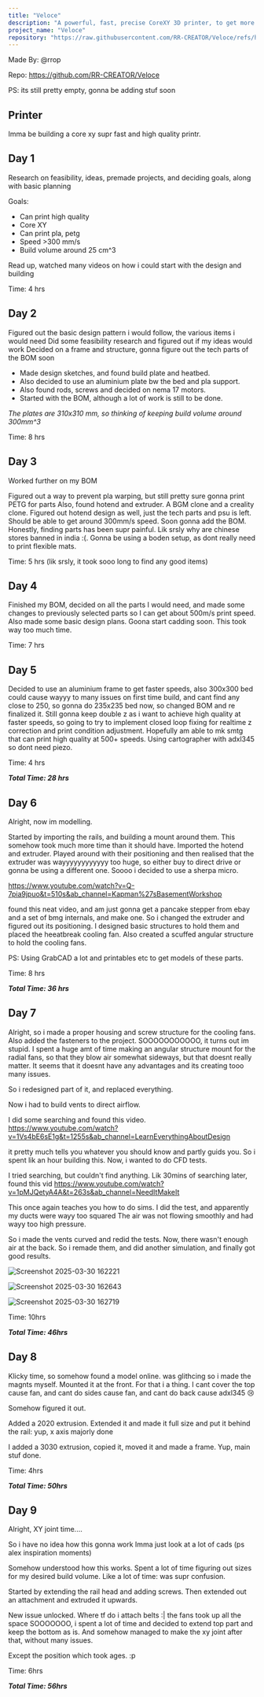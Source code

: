 ```yaml
---
title: "Veloce"
description: "A powerful, fast, precise CoreXY 3D printer, to get more reliable printing"
project_name: "Veloce"
repository: "https://raw.githubusercontent.com/RR-CREATOR/Veloce/refs/heads/main/DESIGN.md"
---
```

Made By: @rrop

Repo: https://github.com/RR-CREATOR/Veloce

PS: its still pretty empty, gonna be adding stuf soon

## Printer
Imma be building a core xy supr fast and high quality printr.

## **Day 1**

Research on feasibility, ideas, premade projects, and deciding goals, along with basic planning

Goals: 
- Can print high quality
- Core XY
- Can print pla, petg
- Speed >300 mm/s
- Build volume around 25 cm^3

Read up, watched many videos on how i could start with the design and building

Time: 4 hrs

## **Day 2**

Figured out the basic design pattern i would follow, the various items i would need
Did some feasibility research and figured out if my ideas would work
Decided on a frame and structure, gonna figure out the tech parts of the BOM soon

- Made design sketches, and found build plate and heatbed.
- Also decided to use an aluminium plate bw the bed and pla support.
- Also found rods, screws and decided on nema 17 motors.
- Started with the BOM, although a lot of work is still to be done.

*The plates are 310x310 mm, so thinking of keeping build volume around 300mm^3*

Time: 8 hrs

## **Day 3**

Worked further on my BOM

Figured out a way to prevent pla warping, but still pretty sure gonna print PETG for parts
Also, found hotend and extruder. A BGM clone and a creality clone. Figured out hotend design as well, just the tech parts and psu is left.
Should be able to get around 300mm/s speed. Soon gonna add the BOM.
Honestly, finding parts has been supr painful. Lik srsly why are chinese stores banned in india :(.
Gonna be using a boden setup, as dont really need to print flexible mats.

Time: 5 hrs (lik srsly, it took sooo long to find any good items)

## **Day 4**

Finished my BOM, decided on all the parts I would need, and made some changes to previously selected parts so I can get about 500m/s print speed.
Also made some basic design plans. Goona start cadding soon. This took way too much time.

Time: 7 hrs

## **Day 5**

Decided to use an aluminium frame to get faster speeds, also 300x300 bed could cause wayyy to many issues on first time build, and cant find any close to 250, so gonna do 235x235 bed now,
so changed BOM and re finalized it. Still gonna keep double z as i want to achieve high quality at faster speeds, so going to try to implement closed loop fixing for realtime z correction and print condition adjustment. Hopefully am able to mk smtg that can print high quality at 500+ speeds. Using cartographer with adxl345 so dont need piezo.

Time: 4 hrs

***Total Time: 28 hrs***

## **Day 6**

Alright, now im modelling.

Started by importing the rails, and building a mount around them. This somehow took much more time than it should have.
Imported the hotend and extruder. Played around with their positioning and then realised that the extruder was wayyyyyyyyyyyy too huge, so either buy to direct drive or gonna be using a different one.
Soooo i decided to use a sherpa micro.

https://www.youtube.com/watch?v=Q-7pia9jpuo&t=510s&ab_channel=Kapman%27sBasementWorkshop

found this neat video, and am just gonna get a pancake stepper from ebay and a set of bmg internals, and make one.
So i changed the extruder and figured out its positioning. I designed basic structures to hold them and placed the heeatbreak cooling fan. 
Also created a scuffed angular structure to hold the cooling fans.

PS: Using GrabCAD a lot and printables etc to get models of these parts.

Time: 8 hrs

***Total Time: 36 hrs***

## **Day 7**

Alright, so i made a proper housing and screw structure for the cooling fans.
Also added the fasteners to the project.
SOOOOOOOOOOO, it turns out im stupid.
I spent a huge amt of time making an angular structure mount for the radial fans, so that they blow air somewhat sideways, but that doesnt really matter.
It seems that it doesnt have any advantages and its creating tooo many issues.

So i redesigned part of it, and replaced everything.

Now i had to build vents to direct airflow.

I did some searching and found this video.
https://www.youtube.com/watch?v=1Vs4bE6sE1g&t=1255s&ab_channel=LearnEverythingAboutDesign

it pretty much tells you whatever you should know and partly guids you.
So i spent lik an hour building this.
Now, i wanted to do CFD tests.

I tried searching, but couldn't find anything. Lik 30mins of searching later,
found this vid
https://www.youtube.com/watch?v=1pMJQetyA4A&t=263s&ab_channel=NeedItMakeIt

This once again teaches you how to do sims. I did the test, and apparently my ducts were wayy too squared
The air was not flowing smoothly and had wayy too high pressure.

So i made the vents curved and redid the tests. Now, there wasn't enough air at the back.
So i remade them, and did another simulation, and finally got good results. 

![Screenshot 2025-03-30 162221](https://github.com/user-attachments/assets/b1fbe5a1-ec1f-4fdc-81d1-79dbfc940825)

![Screenshot 2025-03-30 162643](https://github.com/user-attachments/assets/d444339b-d78e-46e8-85bf-ba6cfc1190b5)

![Screenshot 2025-03-30 162719](https://github.com/user-attachments/assets/70e6367a-38b5-4e9a-9cd1-b957ba451a9c)

Time: 10hrs

***Total Time: 46hrs***

## **Day 8**

Klicky time, so somehow found a model online. was glithcing so i made the magnts myself.
Mounted it at the front. 
For that i a thing. I cant cover the top cause fan, and cant do sides cause fan, and cant do back cause adxl345 😢

Somehow figured it out.

Added a 2020 extrusion. Extended it and made it full size and put it behind the rail: yup, x axis majorly done

I added a 3030 extrusion, copied it, moved it and made a frame. Yup, main stuf done.

Time: 4hrs

***Total Time: 50hrs***

## **Day 9**

Alright, XY joint time....

So i have no idea how this gonna work
Imma just look at a lot of cads (ps alex inspiration moments)

Somehow understood how this works. Spent a lot of time figuring out sizes for my desired build volume.
Like a lot of time: was supr confusion.

Started by extending the rail head and adding screws.
Then extended out an attachment and extruded it upwards.

New issue unlocked. Where tf do i attach belts :| the fans took up all the space
SOOOOOOO, i spent a lot of time and decided to extend top part and keep the bottom as is.
And somehow managed to make the xy joint after that, without many issues.

Except the position which took ages. :p


Time: 6hrs

***Total Time: 56hrs***
